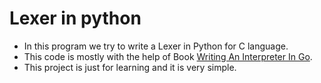 # Lexer in python

* In this program we try to write a Lexer in Python for C language.
* This code is mostly with the help of Book [Writing An Interpreter In Go](https://www.amazon.com/Writing-Interpreter-Go-Thorsten-Ball/dp/3982016118). 
* This project is just for learning and it is very simple. 
